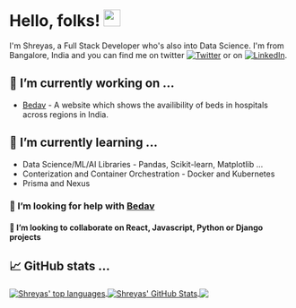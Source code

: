 # Hello, folks! <img src="https://raw.githubusercontent.com/MartinHeinz/MartinHeinz/master/wave.gif" width="30px">

I'm Shreyas, a Full Stack Developer who's also into Data Science. I'm from Bangalore, India and you can find me on twitter [![Twitter][1.2]][1] or on   [![LinkedIn][2.2]][2].

## 🔭 I’m currently working on ...

- [Bedav](https://bedav.org) - A website which shows the availibility of beds in hospitals across regions in India.

## 🌱 I’m currently learning ...

- Data Science/ML/AI Libraries - Pandas, Scikit-learn, Matplotlib ...
- Conterization and Container Orchestration - Docker and Kubernetes
- Prisma and Nexus

### 🤔 I’m looking for help with [Bedav](https://github.com/shreyas44/bedav)

#### 👯 I’m looking to collaborate on React, Javascript, Python or Django projects

<!---
- 💬 Ask me about ...
- 📫 How to reach me: ...
- 😄 Pronouns: ...
- ⚡ Fun fact: ...
-->

## 📈 GitHub stats ...

<a href="https://github.com/shreyas44/shreyas44">
  <img align="center" src="https://github-readme-stats.vercel.app/api/top-langs/?username=shreyas44&hide=php,dockerfile&title_color=ffffff&text_color=c9cacc&icon_color=ce3691&bg_color=1d1f21" alt="Shreyas' top languages"/>
</a>
<a href="https://github.com/shreyas44/shreyas44">
  <img align="center" src="https://github-readme-stats.vercel.app/api?username=shreyas44&show_icons=true&line_height=27&count_private=true&title_color=ffffff&text_color=c9cacc&icon_color=ce3691&bg_color=1d1f21" alt="Shreyas' GitHub Stats" />
</a>
<a href="https://github.com/shreyas44/bedav">
  <img align="center" src="https://github-readme-stats.vercel.app/api/pin/?username=shreyas44&repo=bedav&title_color=ffffff&text_color=c9cacc&icon_color=ce3691&bg_color=1d1f21" />
</a>

<!-- Icons -->

[1.2]: http://i.imgur.com/wWzX9uB.png (twitter icon without padding)
[2.2]: https://raw.githubusercontent.com/MartinHeinz/MartinHeinz/master/linkedin-3-16.png (LinkedIn icon without padding)

<!-- Links to your social media accounts -->

[1]: https://twitter.com/shreyas4_
[2]: https://www.linkedin.com/in/shreyas-sreenivas/

